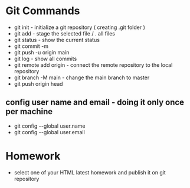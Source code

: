 # Git Commands
- git init - initialize a git repository ( creating .git folder )
- git add <FileName> - stage the selected file / . all files 
- git status - show the current status
- git commit -m <commitMessage>
- git push -u origin main
- git log - show all commits
- git remote add origin <repositoryUrl> - connect the remote repository to the local repository
- git branch -M main - change the main branch to master
- git push origin head

## config user name and email - doing it only once per machine
- git config --global user.name <userName>
- git config --global user.email <email>


# Homework
- select one of your HTML latest homework and publish it on git repository